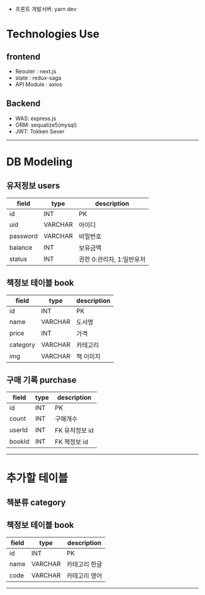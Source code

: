 - 프론트 개발서버:  yarn dev

# Technologies Use
## frontend
- Reouter : next.js
- state : redux-saga
- API Module : axios

## Backend
- WAS: express.js
- ORM: sequalize5(mysql)
- JWT: Tokken Sever

--------------------------

# DB Modeling

## 유저정보 users
|field|type|description|
|--|--|--|
|id|INT|PK|
|uid|VARCHAR|아이디|
|password|VARCHAR|비밀번호|
|balance|INT|보유금액|
|status|INT|권한 0:관리자, 1:일반유저|

## 책정보 테이블 book
|field|type|description|
|--|--|--|
|id|INT|PK|
|name|VARCHAR|도서명|
|price|INT|가격|
|category|VARCHAR|카테고리|
|img|VARCHAR|책 이미지|

## 구매 기록 purchase
|field|type|description|
|--|--|--|
|id|INT|PK|
|count|INT|구매개수|
|userId|INT|FK 유저정보 id|
|bookId|INT|FK 책정보 id|

--------------------------

# 추가할 테이블

## 책분류 category
## 책정보 테이블 book
|field|type|description|
|--|--|--|
|id|INT|PK|
|name|VARCHAR|카테고리 한글|
|code|VARCHAR|카테고리 영어|

--------------------------